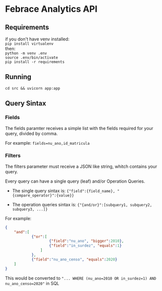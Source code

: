 # Febrace Analytics API

## Requirements

if you don't have venv installed:\
`pip install virtualenv`\
then:\
`python -m venv .env`\
`source .env/bin/activate`\
`pip install -r requirements`

## Running
`cd src && uvicorn app:app`

## Query Sintax

### Fields

The fields paramter receives a simple list with the fields required for your query, divided by comma.

For example: `fields=nu_ano,id_matricula`

### Filters

The filters parameter must receive a JSON like string, whitch contains your query.

Every query can have a single query (leaf) and/or Operation Queries.

- The single query sintax is: `{"field":{field_name}, "{compare_operator}":{value}}`

- The operation queries sintax is: `{"{and/or}":[subquery1, subquery2, subquery3, ...]}`


For example:

```json
{
    "and":[
            {"or":[
                    {"field":"nu_ano", "bigger":2010},
                    {"field":"in_surdez", "equals":1}
                ]
            },
            {"field":"nu_ano_censo", "equals":2020}
    ]
}
```
This would be converted to `"... WHERE (nu_ano=2010 OR in_surdez=1) AND nu_ano_censo=2020"` in SQL
